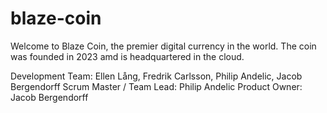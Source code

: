 # blaze-coin

Welcome to Blaze Coin, the premier digital currency in the world.
The coin was founded in 2023 amd is headquartered in the cloud.

Development Team: Ellen Lång, Fredrik Carlsson, Philip Andelic, Jacob Bergendorff 
Scrum Master / Team Lead: Philip Andelic
Product Owner: Jacob Bergendorff
